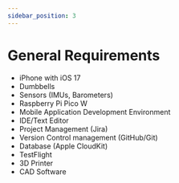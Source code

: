 ```yaml
---
sidebar_position: 3
---
```


# General Requirements
- iPhone with iOS 17
- Dumbbells
- Sensors (IMUs, Barometers)
- Raspberry Pi Pico W
- Mobile Application Development Environment
- IDE/Text Editor
- Project Management (Jira)
- Version Control management (GitHub/Git)
- Database (Apple CloudKit)
- TestFlight
- 3D Printer
- CAD Software


